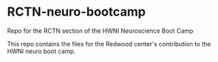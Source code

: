 # RCTN-neuro-bootcamp
Repo for the RCTN section of the HWNI Neuroscience Boot Camp

This repo contains the files for the Redwood center's contribution to the HWNI neuro boot camp.